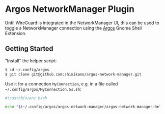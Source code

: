# Argos NetworkManager Plugin

Until WireGuard is integrated in the NetworkManager UI, this can be used to toggle a NetworkManager connection using the [Argos](https://github.com/p-e-w/argos) Gnome Shell Extension.

## Getting Started

"Install" the helper script:

```bash
$ cd ~/.config/argos
$ git clone git@github.com:shimikano/argos-network-manager.git
```

Use it for a connection `MyConnection`, e.g. in a file called `~/.config/argos/MyConnection.5s.sh`:

```bash
#!/usr/bin/env bash

echo "$(~/.config/argos/argos-network-manager/argos-network-manager-helper.sh MyConnection)"
```

